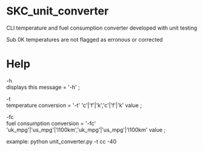 # SKC_unit_converter

CLI temperature and fuel consumption converter developed with unit testing

Sub 0K temperatures are not flagged as erronous or corrected

# Help

-h<br />
displays this message = '-h' ;

-t<br />
temperature conversion = '-t' 'c'|'f'|'k','c'|'f'|'k' value ; 

-fc<br />
fuel consumption conversion = '-fc' 'uk_mpg'|'us_mpg'|'l100km','uk_mpg'|'us_mpg'|'l100km' value ; 

example: python unit_converter.py -t cc -40
